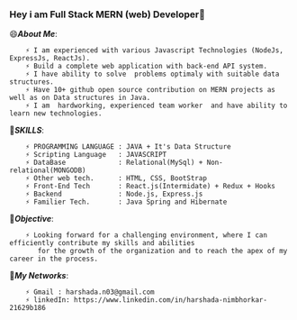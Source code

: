 ### Hey i am Full Stack MERN (web) Developer👋

<!--
**Harshadan03/Harshadan03** is a ✨ _special_ ✨ repository because its `README.md` (this file) appears on your GitHub profile.

Here are some ideas to get you started:

- 🔭 I’m currently working on ...
- 🌱 I’m currently learning ...
- 👯 I’m looking to collaborate on ...
- 🤔 I’m looking for help with ...
- 💬 Ask me about ...
- 📫 How to reach me: ...
- 😄 Pronouns: ...
- ⚡ Fun fact: ...
-->

😄***About Me***:  

        ⚡ I am experienced with various Javascript Technologies (NodeJs, ExpressJs, ReactJs).
        ⚡ Build a complete web application with back-end API system.
        ⚡ I have ability to solve  problems optimaly with suitable data structures.
        ⚡ Have 10+ github open source contribution on MERN projects as well as on Data structures in Java.  
        ⚡ I am  hardworking, experienced team worker  and have ability to learn new technologies.
        
🔭***SKILLS***:

        ⚡ PROGRAMMING LANGUAGE : JAVA + It's Data Structure 
        ⚡ Scripting Language   : JAVASCRIPT
        ⚡ DataBase             : Relational(MySql) + Non-relational(MONGODB)
        ⚡ Other web tech.      : HTML, CSS, BootStrap
        ⚡ Front-End Tech       : React.js(Intermidate) + Redux + Hooks
        ⚡ Backend              : Node.js, Express.js
        ⚡ Familier Tech.       : Java Spring and Hibernate
        
💬***Objective***: 

        ⚡ Looking forward for a challenging environment, where I can efficiently contribute my skills and abilities 
           for the growth of the organization and to reach the apex of my career in the process.
           
👯***My Networks***:

        ⚡ Gmail : harshada.n03@gmail.com
        ⚡ linkedIn: https://www.linkedin.com/in/harshada-nimbhorkar-21629b186
  
